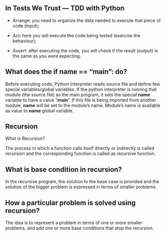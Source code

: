 ## In Tests We Trust — TDD with Python

- Arrange: you need to organize the data needed to execute that piece of code (input);

- Act: here you will execute the code being tested (exercise the behaviour);

- Assert: after executing the code, you will check if the result (output) is the same as you were expecting.


## What does the if __name__ == “__main__”: do?

Before executing code, Python interpreter reads source file and define few special variables/global variables. 
If the python interpreter is running that module (the source file) as the main program, it sets the special __name__ variable to have a value “__main__”. If this file is being imported from another module, __name__ will be set to the module’s name. Module’s name is available as value to __name__ global variable. 

## Recursion
 What is Recursion? 

The process in which a function calls itself directly or indirectly is called recursion and the corresponding function is called as recursive function.

## What is base condition in recursion? 

In the recursive program, the solution to the base case is provided and the solution of the bigger problem is expressed in terms of smaller problems. 

## How a particular problem is solved using recursion? 

The idea is to represent a problem in terms of one or more smaller problems, and add one or more base conditions that stop the recursion.

